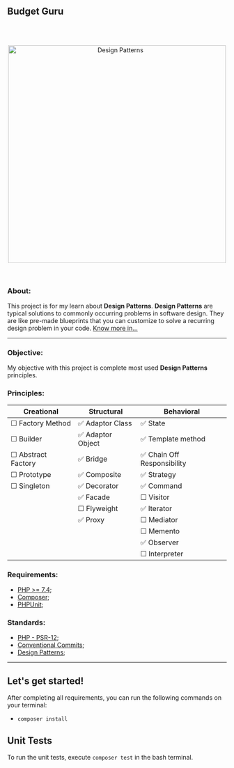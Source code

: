 ## Budget Guru
<br><br><p align="center"><a><img src="https://miro.medium.com/max/800/1*T9MUlipF_SkXA-0BlSWKjA.jpeg" width="500" alt="Design Patterns"></a></p><br>

### About:
This project is for my learn about **Design Patterns**.
**Design Patterns** are typical solutions to commonly occurring problems in software design. 
They are like pre-made blueprints that you can customize to solve a recurring design problem in your code.
[Know more in...](https://refactoring.guru/design-patterns/what-is-pattern)

--- 

### Objective:
My objective with this project is complete most used **Design Patterns** principles.

### Principles:
| **Creational**     | **Structural**   | **Behavioral**             |
|--------------------|------------------|----------------------------|
| ☐ Factory Method   | ✅ Adaptor Class  | ✅ State                    |
| ☐ Builder          | ✅ Adaptor Object | ✅ Template method          |
| ☐ Abstract Factory | ✅ Bridge         | ✅ Chain Off Responsibility |
| ☐ Prototype        | ✅ Composite      | ✅ Strategy                 |
| ☐ Singleton        | ✅ Decorator      | ✅ Command                  |
|                    | ✅ Facade         | ☐ Visitor                  |
|                    | ☐ Flyweight      | ✅ Iterator                 |
|                    | ✅ Proxy          | ☐ Mediator                 |
|                    |                  | ☐ Memento                  |
|                    |                  | ✅ Observer                 |
|                    |                  | ☐ Interpreter              |

[//]: # ( ✅ ☐ )
### Requirements:
- [PHP >= 7.4](https://www.php.net/);
- [Composer](https://getcomposer.org/download/);
- [PHPUnit](https://phpunit.de/manual/6.5/en/installation.html);


### Standards:
- [PHP - PSR-12](https://www.php-fig.org/psr/psr-12/);
- [Conventional Commits](https://www.conventionalcommits.org/);
- [Design Patterns](https://refactoring.guru/design-patterns);

--- 

## Let's get started!
After completing all requirements, you can run the following commands on your terminal:
- `composer install`

## Unit Tests
To run the unit tests, execute `composer test` in the bash terminal.
